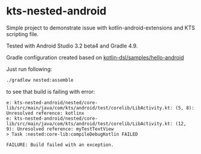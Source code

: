 kts-nested-android
===============

Simple project to demonstrate issue with kotlin-android-extensions and KTS scripting file.

Tested with Android Studio 3.2 beta4 and Gradle 4.9.

Gradle configuration created based on [kotlin-dsl/samples/hello-android](https://github.com/gradle/kotlin-dsl/tree/master/samples/hello-android)

Just run following:
```bash
./gradlew nested:assemble
```
to see that build is failing with error:
```
e: kts-nested-android/nested/core-lib/src/main/java/com/kts/android/test/corelib/LibActivity.kt: (5, 8): Unresolved reference: kotlinx
e: kts-nested-android/nested/core-lib/src/main/java/com/kts/android/test/corelib/LibActivity.kt: (12, 9): Unresolved reference: myTestTextView
> Task :nested:core-lib:compileDebugKotlin FAILED

FAILURE: Build failed with an exception.

```